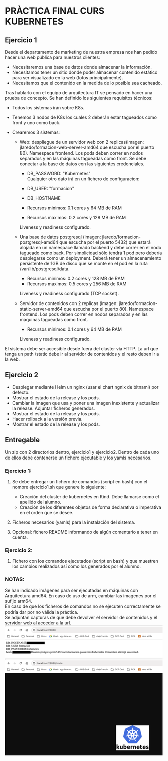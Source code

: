 # PRÀCTICA FINAL CURS KUBERNETES

## Ejercicio 1

Desde el departamento de marketing de nuestra empresa nos han pedido hacer una web pública para nuestros clientes:
- Necesitaremos una base de datos donde almacenar la información.
- Necesitamos tener un sitio donde poder almacenar contenido estático para ser visualizado en la web (fotos principalmente).
- Necesitamos que el contenido en la medida de lo posible sea cacheado.

Tras hablarlo con el equipo de arquitectura IT se pensado en hacer una prueba de concepto. Se han definido los siguientes requisitos técnicos:

- Todos los sistemas irán sobre K8s.
- Tenemos 3 nodos de K8s los cuales 2 deberán estar tagueados como front y uno como back.

- Crearemos 3 sistemas:

    - Web: despliegue de un servidor web con 2 replicas(imagen: jlaredo/formacion-web-server-amd64 que escucha por el puerto 80). Namespace frontend. Los pods deben correr en nodos separados y en las máquinas tagueadas como front.
    Se debe conectar a la base de datos con las siguientes credenciales.    
        - DB_PASSWORD: "Kubernetes"  
    Cualquier otro dato irá en un fichero de configuracion:
        - DB_USER: "formacion"
        - DB_HOSTNAME

        - Recursos minimos: 0.1 cores y 64 MB de RAM
        - Recursos maximos: 0.2 cores y 128 MB de RAM
   
        Liveness y readiness configurado.  

    - Una base de datos postgresql (imagen: jlaredo/formacion-postgresql-amd64 que escucha por el puerto 5432) que estará alojada en un namespace llamado backend y debe correr en el nodo tagueado como back. Por simplicidad sólo tendrá 1 pod pero debería desplegarse como un deployment. Deberá tener un almacenamiento persistente de 1GB de disco que se monte en el pod en la ruta /var/lib/postgresql/data.
        - Recursos minimos: 0.2 cores y 128 MB de RAM
        - Recursos maximos: 0.5 cores y 256 MB de RAM

        Liveness y readiness configurado (TCP socket).

    - Servidor de contenidos con 2 replicas (imagen: jlaredo/formacion-static-server-amd64  que escucha por el puerto 80).  Namespace frontend. Los pods deben correr en nodos separados y en las máquinas tagueadas como front.

        - Recursos minimos: 0.1 cores y 64 MB de RAM

        Liveness y readiness configurado.

El sistema debe ser accesible desde fuera del cluster vía HTTP. La url que tenga un path /static debe ir al servidor de contenidos y el resto deben ir a la web.

## Ejercicio 2

- Desplegar mediante Helm un nginx (usar el chart ngnix de bitnami) por defecto. 
- Mostrar el estado de la release y los pods. 
- Cambiar la imagen que usa y poner una imagen inexistente y actualizar la release. Adjuntar ficheros generados.
- Mostrar el estado de la release y los pods.
- Hacer rollback a la versión previa.
- Mostrar el estado de la release y los pods.

## Entregable

Un zip con 2 directorios dentro, ejercicio1 y ejercicio2. Dentro de cada uno de ellos debe contenerse un fichero ejecutable y los yamls necesarios.

### Ejercicio 1:  
1. Se debe entregar un fichero de comandos (script en bash) con el nombre ejercicio1.sh que genere lo siguiente:

    - Creación del cluster de kubernetes en Kind. Debe llamarse como el apellido del alumno.
    - Creación de los diferentes objetos de forma declarativa o imperativa en el orden que se desee.

2. Ficheros necesarios (yamls) para la instalación del sistema.
3. Opcional: fichero README informando de algún comentario a tener en cuenta.

### Ejercicio 2:
1. Fichero con los comandos ejecutados (script en bash) y que muestren los cambios realizados así como los generados por el alumno.
   
### NOTAS:
Se han indicado imágenes para ser ejecutadas en máquinas con Arquitectura amd64. En caso de uso de arm, cambiar las imagenes por el sufijo arm64.  
En caso de que los ficheros de comandos no se ejecuten correctamente se podría dar por no válida la práctica.  
Se adjuntan capturas de que debe devolver el servidor de contenidos y el servidor web al acceder a la url.  
![server1](imgs/server1.png)
![server2](imgs/server2.png)
